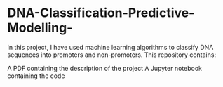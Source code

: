 # DNA-Classification-Predictive-Modelling-
In this project, I have used machine learning algorithms to classify DNA sequences into promoters and non-promoters.
This repository contains:

A PDF containing the description of the project
A Jupyter notebook containing the code

